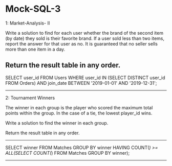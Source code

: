 # Mock-SQL-3   


1: Market-Analysis- II 


Write a solution to find for each user whether the brand of the second item (by date) they sold is their favorite brand. If a user sold less than two items, report the answer for that user as no. It is guaranteed that no seller sells more than one item in a day.

Return the result table in any order.
--------------------------------------------------------------------------------------------------------


SELECT user_id
FROM Users
WHERE user_id IN (SELECT DISTINCT user_id FROM Orders)
AND join_date BETWEEN '2019-01-01' AND '2019-12-31';





--------------------------------------------------------------------------------------------------------

2:  Tournament Winners 

The winner in each group is the player who scored the maximum total points within the group. In the case of a tie, the lowest player_id wins.

Write a solution to find the winner in each group.

Return the result table in any order.





--------------------------------------------------------------------------------------------------------

SELECT winner FROM Matches
GROUP BY winner
HAVING COUNT(*) >= ALL(SELECT COUNT(*) FROM Matches GROUP BY winner);






--------------------------------------------------------------------------------------------------------
